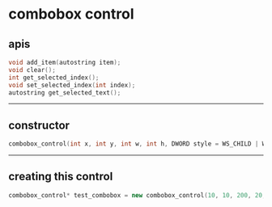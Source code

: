 # combobox control

## apis

```cpp
void add_item(autostring item);
void clear();
int get_selected_index();
void set_selected_index(int index);
autostring get_selected_text();
```
***

## constructor

```cpp
combobox_control(int x, int y, int w, int h, DWORD style = WS_CHILD | WS_VISIBLE | CBS_DROPDOWN)
```
***

## creating this control

```cpp
combobox_control* test_combobox = new combobox_control(10, 10, 200, 20, /*x, y, w, h*/);
```